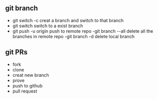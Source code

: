 ## git branch

- git switch -c creat a branch and switch to that branch
- git switch switch to a exist branch
- git push -u origin <branchname> push to remote repo
  -git branch --all delete all the branches in remote repo
  -git branch -d <branchname> delete local branch

## git PRs

- fork
- clone
- creat new branch
- prove
- push to github
- pull request
